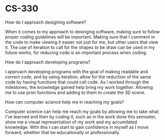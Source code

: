# CS-330

How do I approach designing software?

When it comes to my approach to desinging software, making sure to follow proper coding guidelines will be important. Making sure that I comment in the code to make viewing it easier not just for me, but other users that view it. The use of iteration to call for the shapes to be draw can be used in my future works, for reducing code is an important process when coding.

How do I approach developing programs?

I approach developing programs with the goal of making readable and correct code, and by using iteration, allow for the reduction of the same code by having functions that could call code. As I worked through the milestones, the knowledge gained help bring my work together. Allowing me to use prior functions and adding to them to create the 3D scene.

How can computer science help me in reaching my goals?

Computer science can help me reach my goals by allowing me to take what I've learned and then by coding it, such as in the work done this semseter, show me a visual representation of my work and my accumilated knowledge. With this I can start to gain confidence in myself as I move forward, whether that be educationally or professionally.
